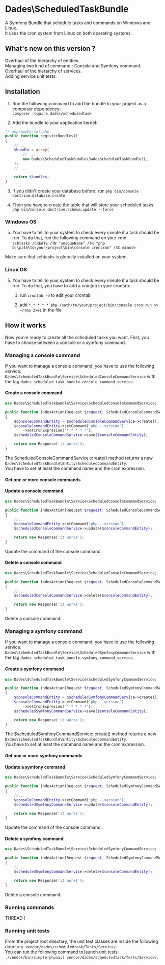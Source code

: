 # Dades\ScheduledTaskBundle

A Symfony Bundle that schedule tasks and commands on Windows and Linux.  
It uses the cron system from Linux on both operating systems.

## What's new on this version ?
Overhaul of the hierarchy of entities.  
Managing two kind of command : Console and Symfony command.  
Overhaul of the hierarchy of services.  
Adding service unit tests.  

## Installation
1. Run the following command to add the bundle to your project as a composer dependency:  
`composer require dades/scheduledtask`

2. Add the bundle to your application kernel:  
```php
// app/AppKernel.php
public function registerBundles()
{
    // ...
    $bundle = array(
        // ...
        new Dades\ScheduledTaskBundle\DadesScheduledTaskBundle(),
    );
    // ...

    return $bundles;
}
```

3. If you didn't create your database before, run `php bin/console doctrine:database:create`

4. Then you have to create the table that will store your scheduled tasks:  
`php bin/console doctrine:schema:update --force`

### Windows OS

5. You have to tell to your system to check every minute if a task should be run.
To do that, run the following command on your cmd:  
`schtasks /CREATE /TN "uniqueName" /TR "php D:\path\to\your\project\bin\console cron:run" /SC minute`

Make sure that schtasks is globally installed on your system.

### Linux OS

5. You have to tell to your system to check every minute if a task should be run.
To do that, you have to add a cronjob in your crontab:  
    1. run `crontab -e` to edit your crontab

    2. add `* * * * * php /path/to/your/project/bin/console cron:run >> ~/tmp 2>&1` in the file

## How it works

Now you're ready to create all the scheduled tasks you want.
First, you have to choose between a console or a symfony command.  

### Managing a console command

If you want to manage a console command, you have to use the following service:  
`Dades\ScheduledTaskBundle\Service\ScheduledConsoleCommandService` with the tag `dades_scheduled_task_bundle.console_command_service`.  

#### Create a console command

```php
use Dades\ScheduledTaskBundle\Service\ScheduledConsoleCommandService;

public function indexAction(Request $request, ScheduledConsoleCommandService $scheduledConsoleCommandService)
{
    $consoleCommandEntity = $scheduledConsoleCommandService->create();
    $consoleCommandEntity->setCommand('php --version')
        ->setCronExpresion('* * * * *');
    $scheduledConsoleCommandService->save($consoleCommandEntity);

    return new Response('it works');
}
```
The ScheduledConsoleCommandService::create() method returns a new `Dades\ScheduledTaskBundle\Entity\ScheduledCommandEntity`.  
You have to set at least the command name and the cron expression.

#### Get one or more console commands

#### Update a console command

```php
use Dades\ScheduledTaskBundle\Service\ScheduledConsoleCommandService;

public function indexAction(Request $request, ScheduledConsoleCommandService $scheduledConsoleCommandService)
{
    //...
    $consoleCommandEntity->setCommand('php --version');
    $scheduledConsoleCommandService->update($consoleCommandEntity);

    return new Response('it works');
}
```
Update the command of the console command.

#### Delete a console command

```php
use Dades\ScheduledTaskBundle\Service\ScheduledConsoleCommandService;

public function indexAction(Request $request, ScheduledConsoleCommandService $scheduledConsoleCommandService)
{
    //...
    $scheduledConsoleCommandService->delete($consoleCommandEntity);

    return new Response('it works');
}
```
Delete a console command.

### Managing a symfony command

If you want to manage a console command, you have to use the following service:  
`Dades\ScheduledTaskBundle\Service\ScheduledSymfonyCommandService` with the tag `dades_scheduled_task_bundle.symfony_command_service`.

#### Create a symfony command

```php
use Dades\ScheduledTaskBundle\Service\ScheduledSymfonyCommandService;

public function indexAction(Request $request, ScheduledSymfonyCommandService $scheduledSymfonyCommandService)
{
    $consoleCommandEntity = $scheduledSymfonyCommandService->create();
    $consoleCommandEntity->setCommand('php --version')
        ->setCronExpresion('* * * * *');
    $scheduledSymfonyCommandService->save($consoleCommandEntity);

    return new Response('it works');
}
```
The $scheduledSymfonyCommandService::create() method returns a new `Dades\ScheduledTaskBundle\Entity\ScheduledCommandEntity`.  
You have to set at least the command name and the cron expression.

#### Get one or more symfony commands



#### Update a symfony command

```php
use Dades\ScheduledTaskBundle\Service\ScheduledSymfonyCommandService;

public function indexAction(Request $request, ScheduledSymfonyCommandService $scheduledSymfonyCommandService)
{
    //...
    $consoleCommandEntity->setCommand('php --version');
    $scheduledSymfonyCommandService->update($consoleCommandEntity);

    return new Response('it works');
}
```
Update the command of the console command.

#### Delete a symfony command

```php
use Dades\ScheduledTaskBundle\Service\ScheduledSymfonyCommandService;

public function indexAction(Request $request, ScheduledSymfonyCommandService $scheduledSymfonyCommandService)
{
    //...
    $scheduledSymfonyCommandService->delete($consoleCommandEntity);

    return new Response('it works');
}
```
Delete a console command.

### Running commands
THREAD !

### Running unit tests

From the project root directory, the unit test classes are inside the following directory: `vendor/dades/scheduledtask/Tests/Service/`.  
You can run the following command to launch unit tests: `./vendor/bin/simple-phpunit vendor/dades/scheduledtask/Tests/Service/`.
